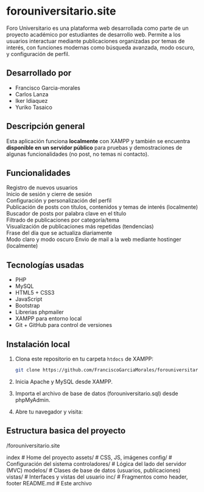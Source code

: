 # forouniversitario.site

Foro Universitario es una plataforma web desarrollada como parte de un proyecto académico por estudiantes de desarrollo web. Permite a los usuarios interactuar mediante publicaciones organizadas por temas de interés, con funciones modernas como búsqueda avanzada, modo oscuro, y configuración de perfil.

## Desarrollado por

- Francisco Garcia-morales
- Carlos Lanza
- Iker Idiaquez
- Yuriko Tasaico

## Descripción general

Esta aplicación funciona **localmente** con XAMPP y también se encuentra **disponible en un servidor público** para pruebas y demostraciones de algunas funcionalidades (no post, no temas ni contacto).

## Funcionalidades
Registro de nuevos usuarios  
Inicio de sesión y cierre de sesión  
Configuración y personalización del perfil  
Publicación de posts con títulos, contenidos y temas de interés (localmente) 
Buscador de posts por palabra clave en el título   
Filtrado de publicaciones por categoría/tema  
Visualización de publicaciones más repetidas (tendencias)  
Frase del día que se actualiza diariamente  
Modo claro y modo oscuro 
Envio de mail a la web mediante hostinger (localmente)

##  Tecnologías usadas

- PHP
- MySQL
- HTML5 + CSS3
- JavaScript
- Bootstrap
- Librerias phpmailer
- XAMPP para entorno local
- Git + GitHub para control de versiones

##  Instalación local

1. Clona este repositorio en tu carpeta `htdocs` de XAMPP:

   ```bash
   git clone https://github.com/FranciscoGarciaMorales/forouniversitario.site.git
2. Inicia Apache y MySQL desde XAMPP.

3. Importa el archivo de base de datos (forouniversitario.sql) desde phpMyAdmin.

4. Abre tu navegador y visita:

## Estructura basica del proyecto

/forouniversitario.site

index              # Home del proyecto
assets/            # CSS, JS, imágenes
config/            # Configuración del sistema
controladores/     # Lógica del lado del servidor (MVC)
modelos/           # Clases de base de datos (usuarios, publicaciones)
vistas/            # Interfaces y vistas del usuario
inc/               # Fragmentos como header, footer
README.md          # Este archivo

